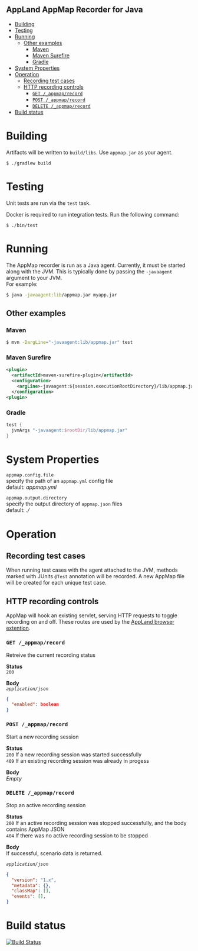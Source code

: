 AppLand AppMap Recorder for Java
--------------------------------

- [Building](#building)
- [Testing](#testing)
- [Running](#running)
  - [Other examples](#other-examples)
    - [Maven](#maven)
    - [Maven Surefire](#maven-surefire)
    - [Gradle](#gradle)
- [System Properties](#system-properties)
- [Operation](#operation)
  - [Recording test cases](#recording-test-cases)
  - [HTTP recording controls](#http-recording-controls)
    - [`GET /_appmap/record`](#get-appmaprecord)
    - [`POST /_appmap/record`](#post-appmaprecord)
    - [`DELETE /_appmap/record`](#delete-appmaprecord)
- [Build status](#build-status)

# Building
Artifacts will be written to `build/libs`. Use `appmap.jar` as your agent.
```
$ ./gradlew build
```

# Testing
Unit tests are run via the `test` task.


Docker is required to run integration tests. Run the following command:
```
$ ./bin/test
```

# Running
The AppMap recorder is run as a Java agent. Currently, it must be started along with the JVM. This is typically done by passing the `-javaagent` argument to your JVM.  
For example:
```bash
$ java -javaagent:lib/appmap.jar myapp.jar
```

## Other examples
### Maven
```bash
$ mvn -DargLine="-javaagent:lib/appmap.jar" test
```

### Maven Surefire
```xml
<plugin>
  <artifactId>maven-surefire-plugin</artifactId>
  <configuration>
    <argLine>-javaagent:${session.executionRootDirectory}/lib/appmap.jar</argLine>
  </configuration>
<plugin>
```

### Gradle
```groovy
test {
  jvmArgs "-javaagent:$rootDir/lib/appmap.jar"
}
```

# System Properties
`appmap.config.file`  
specify the path of an `appmap.yml` config file  
default: _appmap.yml_

`appmap.output.directory`  
specify the output directory of `appmap.json` files  
default: _./_

# Operation
## Recording test cases
When running test cases with the agent attached to the JVM, methods marked with JUnits `@Test` annotation will be recorded. A new AppMap file will be created for each unique test case.

## HTTP recording controls
AppMap will hook an existing servlet, serving HTTP requests to toggle recording on and off. These routes are used by the [AppLand browser extention](https://github.com/applandinc/appland-browser-extension).

### `GET /_appmap/record`
Retreive the current recording status

**Status**  
`200`  

**Body**  
_`application/json`_  
```json
{ 
  "enabled": boolean
}
```

### `POST /_appmap/record`
Start a new recording session

**Status**  
`200` If a new recording session was started successfully  
`409` If an existing recording session was already in progess

**Body**  
_Empty_

### `DELETE /_appmap/record`
Stop an active recording session

**Status**  
`200` If an active recording session was stopped successfully, and the body contains AppMap JSON  
`404` If there was no active recording session to be stopped

**Body**  
If successful, scenario data is returned.  

_`application/json`_
```json
{
  "version": "1.x",
  "metadata": {},
  "classMap": [],
  "events": [],
}
```

# Build status

[![Build Status](https://travis-ci.com/applandinc/appmap-java.svg?branch=master)](https://travis-ci.org/applandinc/appmap-java)


